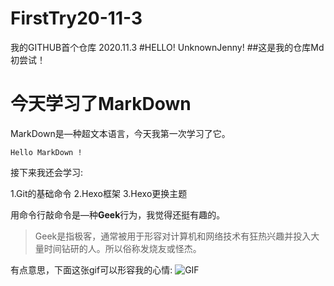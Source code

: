 # FirstTry20-11-3
我的GITHUB首个仓库 2020.11.3
#HELLO! UnknownJenny!
##这是我的仓库Md初尝试！

# 今天学习了MarkDown

MarkDown是—种超文本语言，今天我第一次学习了它。

```Hello MarkDown !```

接下来我还会学习:

1.Git的基础命令
2.Hexo框架
3.Hexo更换主题

用命令行敲命令是—种**Geek**行为，我觉得还挺有趣的。

>Geek是指极客，通常被用于形容对计算机和网络技术有狂热兴趣并投入大量时间钻研的人。所以俗称发烧友或怪杰。

有点意思，下面这张gif可以形容我的心情:
![GIF](https://qgt-style.oss-cn-hangzhou.aliyuncs.com/newcoursep4/g1/g1-2-2/tenor.gif)
